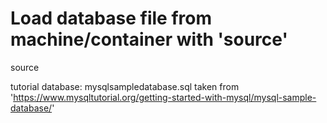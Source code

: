 # Load database file from machine/container with 'source'

source <file>

tutorial database: mysqlsampledatabase.sql taken from 'https://www.mysqltutorial.org/getting-started-with-mysql/mysql-sample-database/'
